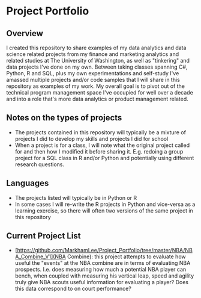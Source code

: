 # Project Portfolio

## Overview

I created this repository to share examples of my data analytics and data science related projects from my finance and marketing analytics and related studies at The University of Washington, as well as "tinkering" and data projects I've done on my own. Between taking classes spanning C#, Python, R and SQL, plus my own experimentations and self-study I've amassed multiple projects and/or code samples that I will share in this repository as examples of my work. My overall goal is to pivot out of the technical program management space I've occupied for well over a decade and into a role that's more data analytics or product management related.

## Notes on the types of projects

* The projects contained in this repository will typically be a mixture of projects I did to develop my skills and projects I did for school
* When a project is for a class, I will note what the original project called for and then how I modified it before sharing it. E.g. redoing a group project for a SQL class in R and/or Python and potentially using different research questions.

## Languages

* The projects listed will typically be in Python or R
* In some cases I will re-write the R projects in Python and vice-versa as a learning exercise, so there will often two versions of the same project in this repository  

## Current Project List

* [https://github.com/MarkhamLee/Project_Portfolio/tree/master/NBA/NBA_Combine_V1](NBA Combine): this project attempts to evaluate how useful the "events" at the NBA combine are in terms of evaluating NBA prospects. I.e. does measuring how much a potential NBA player can bench, when coupled with measuring his vertical leap, speed and agility truly give NBA scouts useful information for evaluating a player? Does this data correspond to on court performance?
